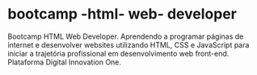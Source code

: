 # bootcamp -html- web- developer 
 Bootcamp HTML Web Developer.  Aprendendo a programar páginas de internet e desenvolver websites utilizando HTML, CSS e JavaScript para iniciar a trajetória profissional em desenvolvimento web front-end.  Plataforma Digital Innovation One.
